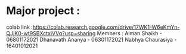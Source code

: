 # Major project : 
colab link :https://colab.research.google.com/drive/17WK1-W6eKmYn-QJjK0-wt9SBXctxiVVq?usp=sharing
Members : Aiman Shaikh - 06801172021
          Dhanavath Ananya - 06301172021
          Nabhya Chaurasiya - 16401012021
